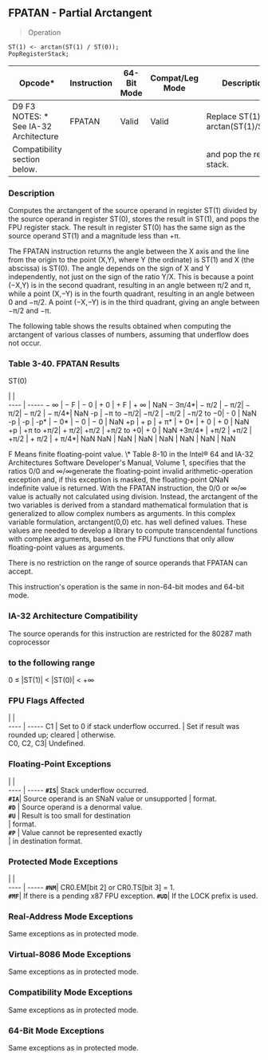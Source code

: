 ## FPATAN - Partial Arctangent

> Operation

``` slim
ST(1) <- arctan(ST(1) / ST(0));
PopRegisterStack;

```

 Opcode\*                              | Instruction| 64-Bit Mode| Compat/Leg Mode| Description                           
 ---  | --- | --- | --- | ---
 D9 F3 NOTES: \* See IA-32 Architecture| FPATAN     | Valid      | Valid          | Replace ST(1) with arctan(ST(1)/ST(0))
 Compatibility section below.         |            |            |                | and pop the register stack.           

### Description
Computes the arctangent of the source operand in register ST(1) divided by the
source operand in register ST(0), stores the result in ST(1), and pops the FPU
register stack. The result in register ST(0) has the same sign as the source
operand ST(1) and a magnitude less than +π.

The FPATAN instruction returns the angle between the X axis and the line from
the origin to the point (X,Y), where Y (the ordinate) is ST(1) and X (the abscissa)
is ST(0). The angle depends on the sign of X and Y independently, not just on
the sign of the ratio Y/X. This is because a point (−X,Y) is in the second quadrant,
resulting in an angle between π/2 and π, while a point (X,−Y) is in the fourth
quadrant, resulting in an angle between 0 and −π/2. A point (−X,−Y) is in the
third quadrant, giving an angle between −π/2 and −π.

The following table shows the results obtained when computing the arctangent
of various classes of numbers, assuming that underflow does not occur.


### Table 3-40. FPATAN Results
ST(0)

   | |  
---- | -----
 − ∞    | − F       | − 0  | + 0  | + F       | + ∞   | NaN
 − 3π/4\*| − π/2     | − π/2| − π/2| − π/2     | − π/4\*| NaN
 -p     | −π to −π/2| −π/2 | −π/2 | −π/2 to −0| - 0   | NaN
 -p     | -p        | -p\*  | − 0\* | − 0       | − 0   | NaN
 +p     | + p       | + π\* | + 0\* | + 0       | + 0   | NaN
 +p     | +π to +π/2| + π/2| +π/2 | +π/2 to +0| + 0   | NaN
 +3π/4\* | +π/2      | +π/2 | +π/2 | + π/2     | + π/4\*| NaN
 NaN    | NaN       | NaN  | NaN  | NaN       | NaN   | NaN
<aside class="notification">
F Means finite floating-point value. \* Table 8-10 in the Intel® 64 and
IA-32 Architectures Software Developer's Manual, Volume 1, specifies that the
ratios 0/0 and ∞/∞generate the floating-point invalid arithmetic-operation exception
and, if this exception is masked, the floating-point QNaN indefinite value is
returned. With the FPATAN instruction, the 0/0 or ∞/∞ value is actually not
calculated using division. Instead, the arctangent of the two variables is derived
from a standard mathematical formulation that is generalized to allow complex
numbers as arguments. In this complex variable formulation, arctangent(0,0)
etc. has well defined values. These values are needed to develop a library to
compute transcendental functions with complex arguments, based on the FPU functions
that only allow floating-point values as arguments.
</aside>

There is no restriction on the range of source operands that FPATAN can accept.

This instruction's operation is the same in non-64-bit modes and 64-bit mode.


### IA-32 Architecture Compatibility
The source operands for this instruction are restricted for the 80287 math coprocessor
### to the following range

0 ≤ |ST(1)| < |ST(0)| < +∞



### FPU Flags Affected
   | |  
---- | -----
 C1        | Set to 0 if stack underflow occurred.
           | Set if result was rounded up; cleared
           | otherwise.                           
 C0, C2, C3| Undefined.                           

### Floating-Point Exceptions
   | |  
---- | -----
 **``#IS``**| Stack underflow occurred.                     
 **``#IA``**| Source operand is an SNaN value or unsupported
    | format.                                       
 **``#D``** | Source operand is a denormal value.           
 **``#U``** | Result is too small for destination           
    | format.                                       
 **``#P``** | Value cannot be represented exactly           
    | in destination format.                        

### Protected Mode Exceptions
   | |  
---- | -----
 **``#NM``**| CR0.EM[bit 2] or CR0.TS[bit 3] = 1.     
 **``#MF``**| If there is a pending x87 FPU exception.
 **``#UD``**| If the LOCK prefix is used.             

### Real-Address Mode Exceptions
Same exceptions as in protected mode.


### Virtual-8086 Mode Exceptions
Same exceptions as in protected mode.


### Compatibility Mode Exceptions
Same exceptions as in protected mode.


### 64-Bit Mode Exceptions
Same exceptions as in protected mode.
